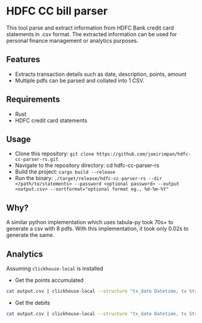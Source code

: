 # HDFC CC bill parser

This tool parse and extract information from HDFC Bank credit card statements in .csv format. The extracted information can be used for personal finance management or analytics purposes.

## Features

* Extracts transaction details such as date, description, points, amount
* Multiple pdfs can be parsed and collated into 1 CSV.

## Requirements

* Rust
* HDFC credit card statements

## Usage
* Clone this repository: `git clone https://github.com/joeirimpan/hdfc-cc-parser-rs.git`
* Navigate to the repository directory: cd hdfc-cc-parser-rs
* Build the project: `cargo build --release`
* Run the binary: `./target/release/hdfc-cc-parser-rs --dir </path/to/statements> --password <optional password> --output <output.csv> --sortformat="optional format eg., %d-%m-%Y"`

## Why?

A similar python implementation which uses tabula-py took 70s+ to generate a csv with 8 pdfs. With this implementation, it took only 0.02s to generate the same.

## Analytics

Assuming `clickhouse-local` is installed

* Get the points accumulated
```bash
cat output.csv | clickhouse-local --structure "tx_date Datetime, tx String, points Int32, amount Float32" --query "SELECT SUM(points) FROM table" --input-format CSV
```

* Get the debits
```bash
cat output.csv | clickhouse-local --structure "tx_date Datetime, tx String, points Int32, amount Float32" --query "SELECT SUM(amount) FROM table WHERE amount < 0" --input-format CSV
```
